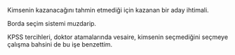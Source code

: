 Kimsenin kazanacağını tahmin etmediği için kazanan bir aday ihtimali.

Borda seçim sistemi muzdarip.

KPSS tercihleri, doktor atamalarında vesaire, kimsenin seçmediğini seçmeye çalışma bahsini de bu işe benzettim.